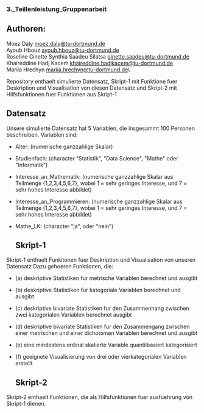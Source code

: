    ### 3._Teillenleistung_Gruppenarbeit 
   
  ## Authoren:
   
Moez Daly                                  moez.daly@tu-dortmund.de\
Ayoub Hbouz                                ayoub.hbouz@tu-dortmund.de<br/> 
Roseline Ginette Synthia Saadeu Silatsa    ginette.saadeu@tu-dortmund.de\
Khaireddine Hadj Kacem                     khaireddine.hadjkacem@tu-dortmund.de<br/> 
Mariia Hrechyn                             mariia.hrechyn@tu-dortmund.de\
      
Repository enthaelt simulierte Datensatz, Skript-1 mit Funktione fuer Deskription und Visualisation von diesen Datensatz
und Skript-2 mit Hilfsfunktionen fuer Funktionen aus Skript-1

   ## Datensatz 
   
Unsere simulierte Datensatz hat 5 Variablen, die insgesammt 100 Personen beschreiben.
Variablen sind: 
               
* Alter:                        (numerische ganzzahlige Skalar)
* Studienfach:                  (character "Statistik", "Data Science", "Mathe" oder "Informatik")
* Interesse_an_Mathematik:      (numerische ganzzahlige Skalar aus Teilmenge {1,2,3,4,5,6,7}, wobei 1 = sehr geringes Interesse, und 7 = sehr hohes Interesse abbildet)
* Interesse_an_Programmieren:   (numerische ganzzahlige Skalar aus Teilmenge {1,2,3,4,5,6,7}, wobei 1 = sehr geringes Interesse, und 7 = sehr hohes Interesse abbildet)
* Mathe_LK:                     (character "ja", oder "nein")
               
               
   ## Skript-1
   
Skript-1 enthaelt Funkitonen fuer Deskription und Visualisation von unseren Datensatz 
Dazu gehoeren Funktionen, die:

* (a) deskriptive Statistiken fur metrische Variablen berechnet und ausgibt
* (b) deskriptive Statistiken fur kategoriale Variablen berechnet und ausgibt
* (c) deskriptive bivariate Statistiken fur den Zusammenhang zwischen zwei kategorialen Variablen berechnet ausgibt
* (d) deskriptive bivariate Statistiken fur den Zusammengang zwischen einer metrischen und einer dichotomen Variablen berechnet und ausgibt
* (e) eine mindestens ordinal skalierte Variable quantilbasiert kategorisiert 
* (f) geeignete Visualisierung von drei oder vierkategorialen Variablen erstellt
                             
                             
   ## Skript-2
   
Skript-2 enthaelt Funktionen, die als Hilfsfunktionen fuer ausfuehrung von Skript-1 dienen.

  